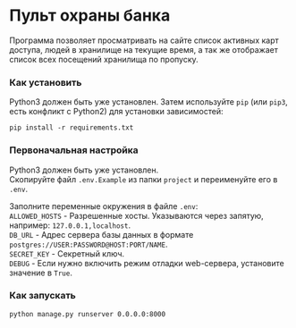 # Пульт охраны банка

Программа позволяет просматривать на сайте список активных карт доступа, людей в хранилище на текущие время, а так же отображает список всех посещений хранилища по пропуску.  

### Как установить

Python3 должен быть уже установлен.
Затем используйте `pip` (или `pip3`, есть конфликт с Python2) для установки зависимостей:
```console
pip install -r requirements.txt
```

### Первоначальная настройка
Python3 должен быть уже установлен.  
Скопируйте файл `.env.Example` из папки `project` и переименуйте его в `.env`.  

Заполните переменные окружения в файле `.env`:  
`ALLOWED_HOSTS` - Разрешенные хосты. Указываются через запятую, например: `127.0.0.1,localhost`.  
`DB_URL` - Адрес сервера базы данных в формате `postgres://USER:PASSWORD@HOST:PORT/NAME`.  
`SECRET_KEY` - Секретный ключ.  
`DEBUG` - Если нужно включить режим отладки web-сервера, установите значение в `True`.  


### Как запускать
```console
python manage.py runserver 0.0.0.0:8000
```
